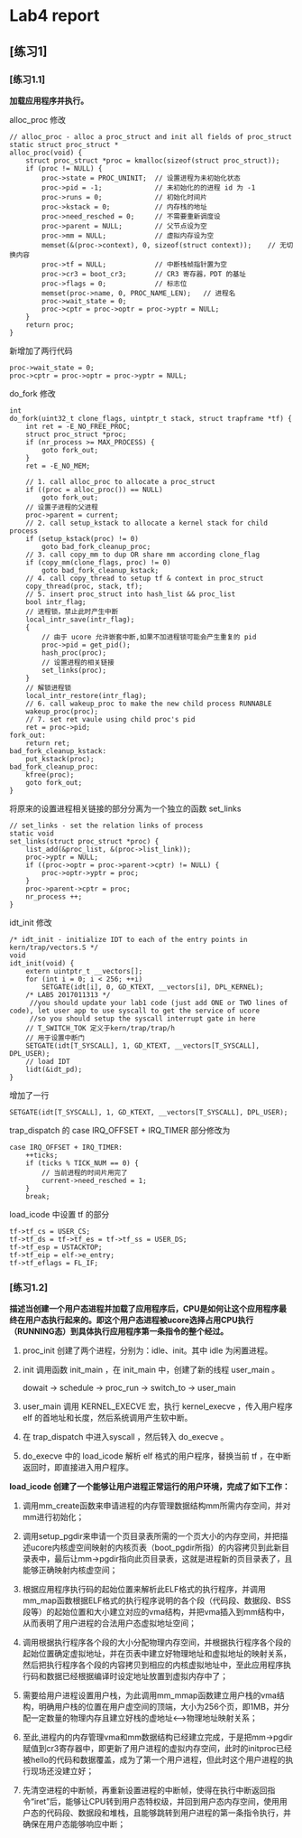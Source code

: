 # Lab4 report

## [练习1]

### [练习1.1]
**加载应用程序并执行。**

alloc_proc 修改
```
// alloc_proc - alloc a proc_struct and init all fields of proc_struct
static struct proc_struct *
alloc_proc(void) {
    struct proc_struct *proc = kmalloc(sizeof(struct proc_struct));
    if (proc != NULL) {
        proc->state = PROC_UNINIT;  // 设置进程为未初始化状态
        proc->pid = -1;             // 未初始化的的进程 id 为 -1
        proc->runs = 0;             // 初始化时间片
        proc->kstack = 0;           // 内存栈的地址
        proc->need_resched = 0;     // 不需要重新调度设
        proc->parent = NULL;        // 父节点设为空
        proc->mm = NULL;            // 虚拟内存设为空
        memset(&(proc->context), 0, sizeof(struct context));    // 无切换内容
        proc->tf = NULL;            // 中断栈帧指针置为空
        proc->cr3 = boot_cr3;       // CR3 寄存器，PDT 的基址
        proc->flags = 0;            // 标志位
        memset(proc->name, 0, PROC_NAME_LEN);   // 进程名
        proc->wait_state = 0;
        proc->cptr = proc->optr = proc->yptr = NULL;
    }
    return proc;
}
```

新增加了两行代码
```
proc->wait_state = 0;
proc->cptr = proc->optr = proc->yptr = NULL;
```

do_fork 修改
```
int
do_fork(uint32_t clone_flags, uintptr_t stack, struct trapframe *tf) {
    int ret = -E_NO_FREE_PROC;
    struct proc_struct *proc;
    if (nr_process >= MAX_PROCESS) {
        goto fork_out;
    }
    ret = -E_NO_MEM;

    // 1. call alloc_proc to allocate a proc_struct
    if ((proc = alloc_proc()) == NULL)
        goto fork_out;
    // 设置子进程的父进程
    proc->parent = current;
    // 2. call setup_kstack to allocate a kernel stack for child process
    if (setup_kstack(proc) != 0)
        goto bad_fork_cleanup_proc;
    // 3. call copy_mm to dup OR share mm according clone_flag
    if (copy_mm(clone_flags, proc) != 0)
        goto bad_fork_cleanup_kstack;
    // 4. call copy_thread to setup tf & context in proc_struct
    copy_thread(proc, stack, tf);
    // 5. insert proc_struct into hash_list && proc_list
    bool intr_flag;
    // 进程锁，禁止此时产生中断
    local_intr_save(intr_flag);
    {
        // 由于 ucore 允许嵌套中断,如果不加进程锁可能会产生重复的 pid
        proc->pid = get_pid();
        hash_proc(proc);
        // 设置进程的相关链接
        set_links(proc);
    }
    // 解锁进程锁
    local_intr_restore(intr_flag);
    // 6. call wakeup_proc to make the new child process RUNNABLE
    wakeup_proc(proc);
    // 7. set ret vaule using child proc's pid
    ret = proc->pid;
fork_out:
    return ret;
bad_fork_cleanup_kstack:
    put_kstack(proc);
bad_fork_cleanup_proc:
    kfree(proc);
    goto fork_out;
}
```

将原来的设置进程相关链接的部分分离为一个独立的函数 set_links
```
// set_links - set the relation links of process
static void
set_links(struct proc_struct *proc) {
    list_add(&proc_list, &(proc->list_link));
    proc->yptr = NULL;
    if ((proc->optr = proc->parent->cptr) != NULL) {
        proc->optr->yptr = proc;
    }
    proc->parent->cptr = proc;
    nr_process ++;
}
```

idt_init 修改
```
/* idt_init - initialize IDT to each of the entry points in kern/trap/vectors.S */
void
idt_init(void) {
    extern uintptr_t __vectors[];
    for (int i = 0; i < 256; ++i) 
        SETGATE(idt[i], 0, GD_KTEXT, __vectors[i], DPL_KERNEL);
    /* LAB5 2017011313 */ 
     //you should update your lab1 code (just add ONE or TWO lines of code), let user app to use syscall to get the service of ucore
     //so you should setup the syscall interrupt gate in here
    // T_SWITCH_TOK 定义于kern/trap/trap/h
   	// 用于设置中断门
    SETGATE(idt[T_SYSCALL], 1, GD_KTEXT, __vectors[T_SYSCALL], DPL_USER);
	// load IDT
    lidt(&idt_pd);
}
```

增加了一行
```
SETGATE(idt[T_SYSCALL], 1, GD_KTEXT, __vectors[T_SYSCALL], DPL_USER);
```

trap_dispatch 的 case IRQ_OFFSET + IRQ_TIMER 部分修改为
```
case IRQ_OFFSET + IRQ_TIMER:
    ++ticks;
    if (ticks % TICK_NUM == 0) {
        // 当前进程的时间片用完了
        current->need_resched = 1;
    }
    break;
```

load_icode 中设置 tf 的部分
```
tf->tf_cs = USER_CS;
tf->tf_ds = tf->tf_es = tf->tf_ss = USER_DS;
tf->tf_esp = USTACKTOP;
tf->tf_eip = elf->e_entry;
tf->tf_eflags = FL_IF;
```

### [练习1.2]
**描述当创建一个用户态进程并加载了应用程序后，CPU是如何让这个应用程序最终在用户态执行起来的。即这个用户态进程被ucore选择占用CPU执行（RUNNING态）到具体执行应用程序第一条指令的整个经过。**

1. proc_init 创建了两个进程，分别为：idle、init。其中 idle 为闲置进程。

2. init 调用函数 init_main ，在 init_main 中，创建了新的线程 user_main 。

    dowait -> schedule -> proc_run -> switch_to -> user_main

3. user_main 调用 KERNEL_EXECVE 宏，执行 kernel_execve ，传入用户程序 elf 的首地址和长度，然后系统调用产生软中断。

4. 在 trap_dispatch 中进入syscall ，然后转入 do_execve 。

5. do_execve 中的 load_icode 解析 elf 格式的用户程序，替换当前 tf ，在中断返回时，即直接进入用户程序。

**load_icode 创建了一个能够让用户进程正常运行的用户环境，完成了如下工作：**

1. 调用mm_create函数来申请进程的内存管理数据结构mm所需内存空间，并对mm进行初始化；

2. 调用setup_pgdir来申请一个页目录表所需的一个页大小的内存空间，并把描述ucore内核虚空间映射的内核页表（boot_pgdir所指）的内容拷贝到此新目录表中，最后让mm->pgdir指向此页目录表，这就是进程新的页目录表了，且能够正确映射内核虚空间；

3. 根据应用程序执行码的起始位置来解析此ELF格式的执行程序，并调用mm_map函数根据ELF格式的执行程序说明的各个段（代码段、数据段、BSS段等）的起始位置和大小建立对应的vma结构，并把vma插入到mm结构中，从而表明了用户进程的合法用户态虚拟地址空间；

4. 调用根据执行程序各个段的大小分配物理内存空间，并根据执行程序各个段的起始位置确定虚拟地址，并在页表中建立好物理地址和虚拟地址的映射关系，然后把执行程序各个段的内容拷贝到相应的内核虚拟地址中，至此应用程序执行码和数据已经根据编译时设定地址放置到虚拟内存中了；

5. 需要给用户进程设置用户栈，为此调用mm_mmap函数建立用户栈的vma结构，明确用户栈的位置在用户虚空间的顶端，大小为256个页，即1MB，并分配一定数量的物理内存且建立好栈的虚地址<-->物理地址映射关系；

6. 至此,进程内的内存管理vma和mm数据结构已经建立完成，于是把mm->pgdir赋值到cr3寄存器中，即更新了用户进程的虚拟内存空间，此时的initproc已经被hello的代码和数据覆盖，成为了第一个用户进程，但此时这个用户进程的执行现场还没建立好；

7. 先清空进程的中断帧，再重新设置进程的中断帧，使得在执行中断返回指令“iret”后，能够让CPU转到用户态特权级，并回到用户态内存空间，使用用户态的代码段、数据段和堆栈，且能够跳转到用户进程的第一条指令执行，并确保在用户态能够响应中断；